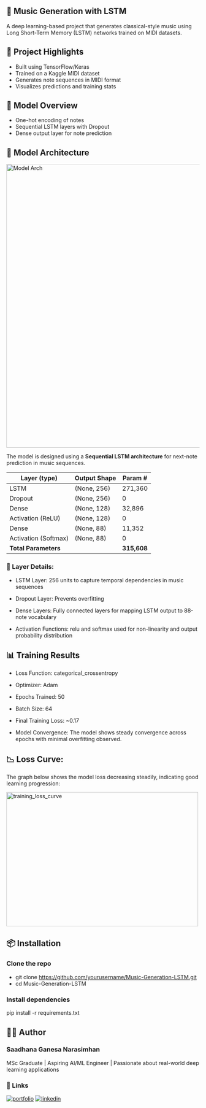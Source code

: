 ## 🎼 Music Generation with LSTM

A deep learning-based project that generates classical-style music using Long Short-Term Memory (LSTM) networks trained on MIDI datasets.

## 📂 Project Highlights
- Built using TensorFlow/Keras
- Trained on a Kaggle MIDI dataset
- Generates note sequences in MIDI format
- Visualizes predictions and training stats

## 🧠 Model Overview
- One-hot encoding of notes
- Sequential LSTM layers with Dropout
- Dense output layer for note prediction

## 🚀 Model Architecture

<img width="2140" height="740" alt="Model Arch" src="https://github.com/user-attachments/assets/6e396099-9696-43c4-a070-71a387269e23" />

The model is designed using a **Sequential LSTM architecture** for next-note prediction in music sequences.

| Layer (type)        | Output Shape | Param # |
|---------------------|--------------|---------|
| LSTM                | (None, 256)  | 271,360 |
| Dropout             | (None, 256)  | 0       |
| Dense               | (None, 128)  | 32,896  |
| Activation (ReLU)   | (None, 128)  | 0       |
| Dense               | (None, 88)   | 11,352  |
| Activation (Softmax)| (None, 88)   | 0       |
| **Total Parameters**|              | **315,608** |

### 📌 Layer Details:
- LSTM Layer: 256 units to capture temporal dependencies in music sequences

- Dropout Layer: Prevents overfitting

- Dense Layers: Fully connected layers for mapping LSTM output to 88-note vocabulary

- Activation Functions: relu and softmax used for non-linearity and output probability distribution

## 📊 Training Results
- Loss Function: categorical_crossentropy

- Optimizer: Adam

- Epochs Trained: 50

- Batch Size: 64

- Final Training Loss: ~0.17

- Model Convergence: The model shows steady convergence across epochs with minimal overfitting observed.

## 📉 Loss Curve:
The graph below shows the model loss decreasing steadily, indicating good learning progression:

<img width="500" height="350" alt="training_loss_curve" src="https://github.com/user-attachments/assets/a0e77426-525e-4e55-a5f5-bde7439fac58" />

## 📦 Installation

### Clone the repo
- git clone https://github.com/yourusername/Music-Generation-LSTM.git
- cd Music-Generation-LSTM

### Install dependencies
pip install -r requirements.txt

## 🧑‍💻 Author
### Saadhana Ganesa Narasimhan
MSc Graduate | Aspiring AI/ML Engineer | Passionate about real-world deep learning applications

### 🔗 Links
[![portfolio](https://img.shields.io/badge/my_portfolio-000?style=for-the-badge&logo=ko-fi&logoColor=white)](https://saadhanag13.github.io/MyResume/)
[![linkedin](https://img.shields.io/badge/linkedin-0A66C2?style=for-the-badge&logo=linkedin&logoColor=white)](https://www.linkedin.com/in/saadhana-ganesh-45a50a18b/)



